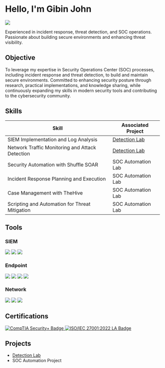 # Hello, I'm Gibin John
<a href="https://www.linkedin.com/in/gibinkjohn?utm_source=share&utm_campaign=share_via&utm_content=profile&utm_medium=android_app"><img src="https://img.shields.io/badge/-LinkedIn-0072b1?&style=for-the-badge&logo=linkedin&logoColor=white" /></a>


Experienced in incident response, threat detection, and SOC operations. Passionate about building secure environments and enhancing threat visibility.

## Objective

To leverage my expertise in Security Operations Center (SOC) processes, including incident response and threat detection, to build and maintain secure environments. Committed to enhancing security posture through research, practical implementations, and knowledge sharing, while continuously expanding my skills in modern security tools and contributing to the cybersecurity community.

## Skills

| Skill                                         | Associated Project         |
|-----------------------------------------------|----------------------------|
| SIEM Implementation and Log Analysis          | <a href="https://medium.com/@gibinkjohnofficial/setting-up-a-distributed-wazuh-deployment-b2f2759af15a">Detection Lab</a>|
| Network Traffic Monitoring and Attack Detection | <a href="https://github.com/gibin-john/Detection-Lab">Detection Lab</a>|
| Security Automation with Shuffle SOAR         | SOC Automation Lab|
| Incident Response Planning and Execution      | SOC Automation Lab|
| Case Management with TheHive                  | SOC Automation Lab|
| Scripting and Automation for Threat Mitigation | SOC Automation Lab|

## Tools

### SIEM
<div>
    <img src="https://img.shields.io/badge/-Wazuh-42b9b2?&style=for-the-badge&logo=Wazuh&logoColor=white" />
    <img src="https://img.shields.io/badge/-Elastic-005571?&style=for-the-badge&logo=Elastic&logoColor=white" />
    <img src="https://img.shields.io/badge/-Splunk-000000?&style=for-the-badge&logo=Splunk&logoColor=white" />
    
</div>

### Endpoint
<div>
    <img src="https://img.shields.io/badge/-Microsoft%20Defender%20for%20Endpoint-00A4EF?&style=for-the-badge&logo=Microsoft&logoColor=white" />
    <img src="https://img.shields.io/badge/-CP%20Harmony%20Endpoint-FF5733?&style=for-the-badge&logo=Check%20Point&logoColor=white" />
<img src="https://img.shields.io/badge/-Bitdefender-ED1C24?&style=for-the-badge&logo=Bitdefender&logoColor=white" />
<img src="https://img.shields.io/badge/-McAfee%20ePO-ED1C24?&style=for-the-badge&logo=McAfee&logoColor=white" />
</div>

### Network
<div>
    <img src="https://img.shields.io/badge/-Wireshark-1679A7?&style=for-the-badge&logo=Wireshark&logoColor=white" />
    <img src="https://img.shields.io/badge/-Suricata-EF3B2D?&style=for-the-badge&logo=Suricata&logoColor=white" />
    <img src="https://img.shields.io/badge/-Zeek-777BB4?&style=for-the-badge&logo=Zeek&logoColor=white" />
</div>

## Certifications

<div>
<a href="https://www.credly.com/badges/a5ac441c-f6f3-41fe-804c-531fcca84f89/linked_in_profile" target="_blank" rel="noopener noreferrer">
    <img src="https://img.shields.io/badge/-Security%2B-FF0000?&style=for-the-badge&logo=CompTIA&logoColor=white" alt="CompTIA Security+ Badge" />
</a>
<a href="https://www.credly.com/badges/9e8ccd18-5ac0-4ecd-bc20-33d3d74c5305/public_url" target="_blank" rel="noopener noreferrer">
    <img src="https://img.shields.io/badge/-ISO%2FIEC%2027001%3A2022%20LA-007ACC?style=for-the-badge&logo=iso&logoColor=white" alt="ISO/IEC 27001:2022 LA Badge" />
</a>

</div>

## Projects
- <a href="https://github.com/gibin-john/Detection-Lab">Detection Lab </a>
- SOC Automation Project
